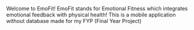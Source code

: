 Welcome to EmoFit! EmoFit stands for Emotional Fitness which integrates emotional feedback with physical health!
This is a mobile application without database made for my FYP (Final Year Project)

